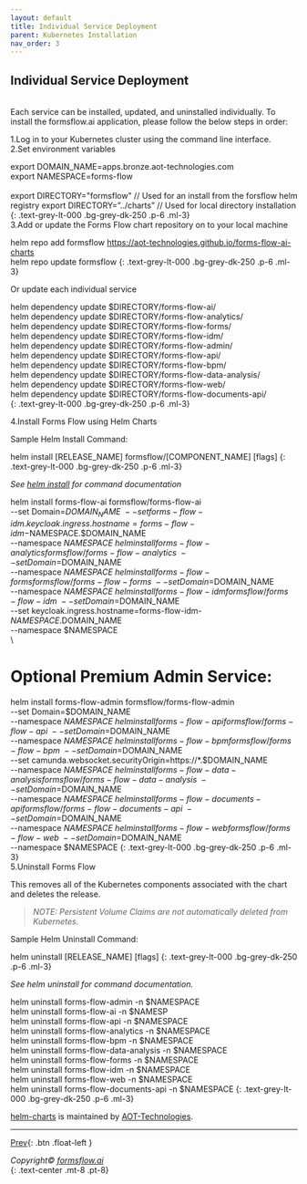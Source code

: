 ```yaml
---
layout: default
title: Individual Service Deployment
parent: Kubernetes Installation
nav_order: 3
---
```


## Individual Service Deployment
\
Each service can be installed, updated, and uninstalled individually. To install the formsflow.ai application, please follow the below steps in order:

1.Log in to your Kubernetes cluster using the command line interface.  
2.Set environment variables

  export DOMAIN_NAME=apps.bronze.aot-technologies.com  
  export NAMESPACE=forms-flow  
  \
  export DIRECTORY="formsflow" // Used for an install from the forsflow helm registry
  export DIRECTORY=”../charts” // Used for local directory installation
 {: .text-grey-lt-000 .bg-grey-dk-250 .p-6 .ml-3}  
 3.Add or update the Forms Flow chart repository on to your local machine  

 helm repo add formsflow https://aot-technologies.github.io/forms-flow-ai-charts  
 helm repo update formsflow
 {: .text-grey-lt-000 .bg-grey-dk-250 .p-6 .ml-3}  

 Or update each individual service   
 

 helm dependency update $DIRECTORY/forms-flow-ai/  
 helm dependency update $DIRECTORY/forms-flow-analytics/  
 helm dependency update $DIRECTORY/forms-flow-forms/  
 helm dependency update $DIRECTORY/forms-flow-idm/  
 helm dependency update $DIRECTORY/forms-flow-admin/  
 helm dependency update $DIRECTORY/forms-flow-api/  
 helm dependency update $DIRECTORY/forms-flow-bpm/  
 helm dependency update $DIRECTORY/forms-flow-data-analysis/  
 helm dependency update $DIRECTORY/forms-flow-web/  
 helm dependency update $DIRECTORY/forms-flow-documents-api/  
 {: .text-grey-lt-000 .bg-grey-dk-250 .p-6 .ml-3} 

 4.Install Forms Flow using Helm Charts  

 Sample Helm Install Command:

 helm install [RELEASE_NAME] formsflow/[COMPONENT_NAME] [flags]
 {: .text-grey-lt-000 .bg-grey-dk-250 .p-6 .ml-3}  

 *See [helm install](https://helm.sh/docs/helm/helm_install/) for command documentation* 

 helm install forms-flow-ai formsflow/forms-flow-ai \
 --set Domain=$DOMAIN_NAME \ 
 --set forms-flow-idm.keycloak.ingress.hostname=forms-flow-idm-$NAMESPACE.$DOMAIN_NAME \
 --namespace $NAMESPACE  
\
 helm install forms-flow-analytics formsflow/forms-flow-analytics \
 --set Domain=$DOMAIN_NAME \
 --namespace $NAMESPACE   
\
 helm install forms-flow-forms formsflow/forms-flow-forms \
 --set Domain=$DOMAIN_NAME \
 --namespace $NAMESPACE   
\
 helm install forms-flow-idm formsflow/forms-flow-idm \
 --set Domain=$DOMAIN_NAME \
 --set keycloak.ingress.hostname=forms-flow-idm-$NAMESPACE.$DOMAIN_NAME \
 --namespace $NAMESPACE
\
\
 # Optional Premium Admin Service:  
 helm install forms-flow-admin formsflow/forms-flow-admin \
 --set Domain=$DOMAIN_NAME \
 --namespace $NAMESPACE   
\
 helm install forms-flow-api formsflow/forms-flow-api \
 --set Domain=$DOMAIN_NAME \
 --namespace $NAMESPACE   
\
 helm install forms-flow-bpm formsflow/forms-flow-bpm \
 --set Domain=$DOMAIN_NAME \
 --set camunda.websocket.securityOrigin=https://*.$DOMAIN_NAME \
 --namespace $NAMESPACE   
\
 helm install forms-flow-data-analysis formsflow/forms-flow-data-analysis \
 --set Domain=$DOMAIN_NAME \
 --namespace $NAMESPACE   
\
 helm install forms-flow-documents-api formsflow/forms-flow-documents-api \
 --set Domain=$DOMAIN_NAME \
 --namespace $NAMESPACE   
\                   
 helm install forms-flow-web formsflow/forms-flow-web \
 --set Domain=$DOMAIN_NAME \
 --namespace $NAMESPACE
{: .text-grey-lt-000 .bg-grey-dk-250 .p-6 .ml-3}  
5.Uninstall Forms Flow  

This removes all of the Kubernetes components associated with the chart and deletes the release.  

> *NOTE: Persistent Volume Claims are not automatically deleted from Kubernetes.*  

Sample Helm Uninstall Command:  
 
helm uninstall [RELEASE_NAME] [flags]
{: .text-grey-lt-000 .bg-grey-dk-250 .p-6 .ml-3}   

*See helm uninstall for command documentation.*  
 
helm uninstall forms-flow-admin -n $NAMESPACE
\
helm uninstall forms-flow-ai -n $NAMESP
\
helm uninstall forms-flow-api -n $NAMESPACE
\
helm uninstall forms-flow-analytics -n $NAMESPACE
\
helm uninstall forms-flow-bpm -n $NAMESPACE
\
helm uninstall forms-flow-data-analysis -n $NAMESPACE
\
helm uninstall forms-flow-forms -n $NAMESPACE
\
helm uninstall forms-flow-idm -n $NAMESPACE
\
helm uninstall forms-flow-web -n $NAMESPACE
\
helm uninstall forms-flow-documents-api -n $NAMESPACE
{: .text-grey-lt-000 .bg-grey-dk-250 .p-6 .ml-3}  

[helm-charts](https://github.com/AOT-Technologies/forms-flow-ai-charts) is maintained by [AOT-Technologies](https://github.com/AOT-Technologies).


--- 

[Prev](/forms-flow-installation-doc/Pages/Kubernetes/KubernetesQuick.html){: .btn .float-left }


*Copyright© [formsflow.ai](https://formsflow.ai/)*   
{: .text-center .mt-8 .pt-8}